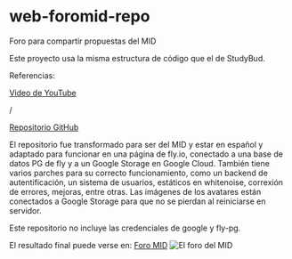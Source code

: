 # web-foromid-repo
Foro para compartir propuestas del MID

Este proyecto usa la misma estructura de código que el de StudyBud.

Referencias:

[Video de YouTube](https://www.youtube.com/watch?v=PtQiiknWUcI&t=10322s)

/

[Repositorio GitHub](https://github.com/divanov11/StudyBud/)

El repositorio fue transformado para ser del MID y estar en español y adaptado para funcionar en una página de fly.io, conectado a una base de datos PG de fly y a un Google Storage en Google Cloud.
También tiene varios parches para su correcto funcionamiento, como un backend de autentificación, un sistema de usuarios, estáticos en whitenoise, correxión de errores, mejoras, entre otras.
Las imágenes de los avatares están conectados a Google Storage para que no se pierdan al reiniciarse en servidor.

Este repositorio no incluye las credenciales de google y fly-pg.

El resultado final puede verse en: [Foro MID](https://foromid.fly.dev/)
![El foro del MID](https://github.com/pacokrapo/web-foromid-repo/blob/main/media/ForoMID.png)

